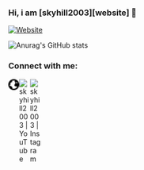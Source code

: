 ### Hi, i am [skyhill2003][website] 👋

[![Website](https://img.shields.io/website?label=skyhill2003.bplaced.net&style=for-the-badge&url=http%3A%2F%2Fskyhill2003.bplaced.net)](http://skyhill2003.bplaced.net)

![Anurag's GitHub stats](https://github-readme-stats.vercel.app/api?username=skyhill2003&show_icons=true&theme=syntwave&hide=contribs,prs,stars)

### Connect with me:
[<img align="left" alt="skyhill2003.bplaced.net" width="22px" src="https://raw.githubusercontent.com/iconic/open-iconic/master/svg/globe.svg" />](http://skyhill2003.bplaced.net)
[<img align="left" alt="skyhill2003 | YouTube" width="22px" src="https://cdn.jsdelivr.net/npm/simple-icons@v3/icons/discord.svg" />](https://img.shields.io/discord/521426253585186828)
[<img align="left" alt="skyhill2003 | Instagram" width="22px" src="https://cdn.jsdelivr.net/npm/simple-icons@v3/icons/instagram.svg" />](https://instagram.com/skyhill2003)
